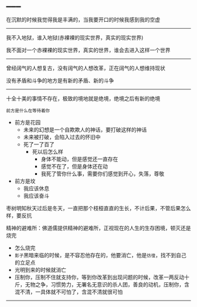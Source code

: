 # ___

在沉默的时候我觉得我是丰满的，当我要开口的时候我感到我的空虚

-----

我不入地狱，谁入地狱(赤裸裸的现实世界，真实的现实世界)

我不面对一个赤裸裸的现实世界，真实的世界，谁会去进入这样一个世界

---

曾经阔气的人想复古，没有阔气的人想改革，正在阔气的人想维持现状

没有矛盾和斗争的地方是有新的矛盾、新的斗争

---

十全十美的事情不存在，极致的境地就是绝境，绝境之后有新的绝境

`前方是什么在等待着你`

- 前方是花园
  - 未来的幻想是一个自欺欺人的神话，要打破这样的神话
  - 未来被打破，会陷入过去的怀旧中
  - 死了一了百了
    - 死以后怎么样
      - 身体不能动，但是感觉还一直存在
      - 感觉不在了，但是身体还在动
      - 我死了管你什么事，需要你们感觉到开心，失落，尊敬
- 前方是坟
  - 我应该休息
  - 我应该奋斗

枣树明知秋天过后是冬天，一直把那个枝桠直直的生长，不计后果，不管后果怎么样，要反抗

精神的避难所：佛道儒提供精神的避难所，正视现在的人生的生存困境，顿灭还是烧完

- 怎么烧完
- `影子`黑暗来临的时候，是不容忍他存在的，他要消亡，他是`彷徨`，找不到自己的立足点
- 光明到来的时候就消亡
- 压制你，压制不住就支持你，等到你改革到出现问题的时候，改革一两反动十斤，无物之争，习惯势力，无署名无意识的杀人团，善良的动机，压制你，含混不清，一具体就不可怕了，含混不清就很可怕

---




